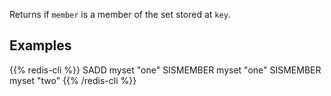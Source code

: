 Returns if `member` is a member of the set stored at `key`.

## Examples

{{% redis-cli %}}
SADD myset "one"
SISMEMBER myset "one"
SISMEMBER myset "two"
{{% /redis-cli %}}

